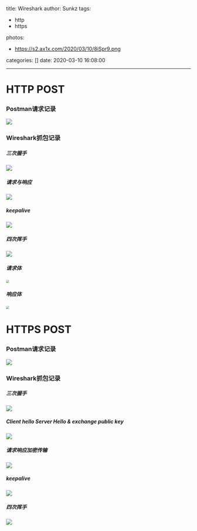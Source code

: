 title: Wireshark
author: Sunkz
tags:
  - http
  - https

photos:

- https://s2.ax1x.com/2020/03/10/8iSpr9.png

categories: []
date: 2020-03-10 16:08:00

---
# HTTP POST

### Postman请求记录

![](https://cdn.shenlanbao.com/consultants/800322674_top_banner_750x330.png)

### Wireshark抓包记录

##### 三次握手

![](https://cdn.shenlanbao.com/consultants/1611089354_搜狗截图20200310144449.png)

##### 请求与响应

![](https://cdn.shenlanbao.com/consultants/635333598_搜狗截图20200310144617.png)

##### keepalive

![](https://cdn.shenlanbao.com/consultants/180781462_搜狗截图20200310144810.png)

##### 四次挥手

![](https://cdn.shenlanbao.com/consultants/453199923_搜狗截图20200310144906.png)

##### 请求体

<img src="https://cdn.shenlanbao.com/consultants/782558937_搜狗截图20200310145152.png" style="zoom: 50%;"  />

##### 响应体

<img src="https://cdn.shenlanbao.com/consultants/724218821_搜狗截图20200310150319.png" style="zoom: 50%;" />

# HTTPS POST

### Postman请求记录

![](https://cdn.shenlanbao.com/consultants/648989139_搜狗截图20200310150651.png)

### Wireshark抓包记录

##### 三次握手

![](https://cdn.shenlanbao.com/consultants/985524581_搜狗截图20200310151844.png)

##### Client hello Server Hello & exchange public key

![](https://cdn.shenlanbao.com/consultants/167395833_搜狗截图20200310152452.png)

##### 请求响应加密传输

![](https://cdn.shenlanbao.com/consultants/1849811974_搜狗截图20200310152530.png)

##### keepalive

![](https://cdn.shenlanbao.com/consultants/770501579_搜狗截图20200310152714.png)

##### 四次挥手

![](https://cdn.shenlanbao.com/consultants/306147674_搜狗截图20200310160409.png)